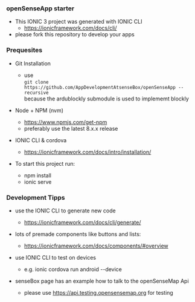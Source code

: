 ### openSenseApp starter

- This IONIC 3 project was generated with IONIC CLI
    - https://ionicframework.com/docs/cli/
- please fork this repository to develop your apps

### Prequesites 
- Git Installation
    - use  
    `git clone https://github.com/AppDevelopmentAtsenseBox/openSenseApp --recursive`  
    because the ardublockly submodule is used to implememt blockly

- Node + NPM (nvm) 
    - https://www.npmjs.com/get-npm
    - preferably use the latest 8.x.x release 
    
- IONIC CLI & cordova
    - https://ionicframework.com/docs/intro/installation/

- To start this project run:
    - npm install
    - ionic serve

### Development Tipps

- use the IONIC CLI to generate new code
    - https://ionicframework.com/docs/cli/generate/

- lots of premade components like buttons and lists:
    - https://ionicframework.com/docs/components/#overview

- use IONIC CLI to test on devices
    - e.g. ionic cordova run android --device

- senseBox page has an example how to talk to the openSenseMap Api
    - please use https://api.testing.opensensemap.org for testing
